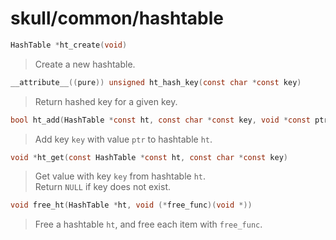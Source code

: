 # skull/common/hashtable

```c
HashTable *ht_create(void)
```

> Create a new hashtable.

```c
__attribute__((pure)) unsigned ht_hash_key(const char *const key)
```

> Return hashed key for a given key.

```c
bool ht_add(HashTable *const ht, const char *const key, void *const ptr)
```

> Add key `key` with value `ptr` to hashtable `ht`.

```c
void *ht_get(const HashTable *const ht, const char *const key)
```

> Get value with key `key` from hashtable `ht`.
> \
> Return `NULL` if key does not exist.

```c
void free_ht(HashTable *ht, void (*free_func)(void *))
```

> Free a hashtable `ht`, and free each item with `free_func`.

